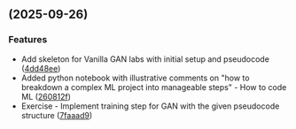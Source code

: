 ##  (2025-09-26)


### Features

* Add skeleton for Vanilla GAN labs with initial setup and pseudocode ([4dd48ee](https://github.com/paparajeya/advanced_ai_exercises/commit/4dd48ee8902a7d79a1b84446f2e901f0b05dda61))
* Added python notebook with illustrative comments on "how to breakdown a complex ML project into manageable steps" - How to code ML ([260812f](https://github.com/paparajeya/advanced_ai_exercises/commit/260812f44028f3eb2f0b4317c696600963564755))
* Exercise - Implement training step for GAN with the given pseudocode structure ([7faaad9](https://github.com/paparajeya/advanced_ai_exercises/commit/7faaad9836d58a0c73c496f00339c806eec75de9))

